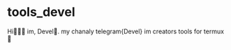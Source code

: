 # tools_devel
Hi😶‍🌫️🙋 im, Devel🦅.                                        my chanaly telegram{Devel}                                                                                                                                         im creators tools for termux🤩
